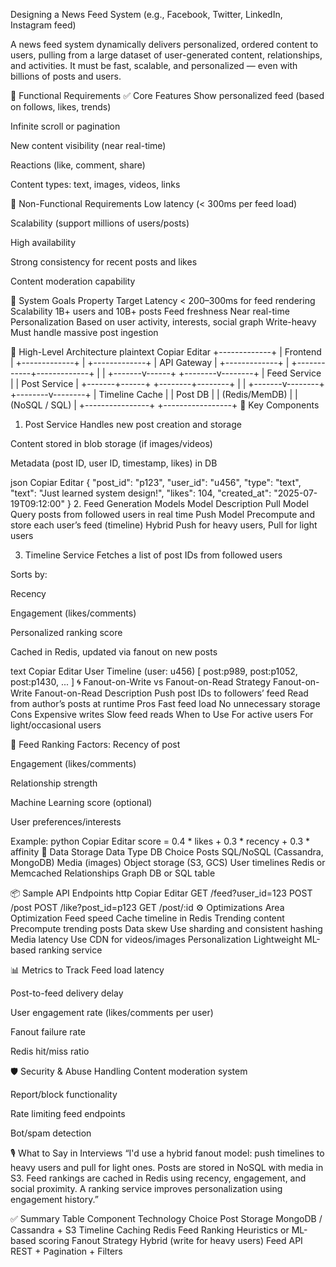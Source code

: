 Designing a News Feed System
(e.g., Facebook, Twitter, LinkedIn, Instagram feed)

A news feed system dynamically delivers personalized, ordered content to users, pulling from a large dataset of user-generated content, relationships, and activities. It must be fast, scalable, and personalized — even with billions of posts and users.

🧾 Functional Requirements
✅ Core Features
Show personalized feed (based on follows, likes, trends)

Infinite scroll or pagination

New content visibility (near real-time)

Reactions (like, comment, share)

Content types: text, images, videos, links

🚫 Non-Functional Requirements
Low latency (< 300ms per feed load)

Scalability (support millions of users/posts)

High availability

Strong consistency for recent posts and likes

Content moderation capability

🎯 System Goals
Property	Target
Latency	< 200–300ms for feed rendering
Scalability	1B+ users and 10B+ posts
Feed freshness	Near real-time
Personalization	Based on user activity, interests, social graph
Write-heavy	Must handle massive post ingestion

🧠 High-Level Architecture
plaintext
Copiar
Editar
                    +-------------+
                    |  Frontend   |
                    +-------------+
                          |
                    +-------------+
                    | API Gateway |
                    +-------------+
                          |
             +------------+-------------+
             |                          |
     +-------v------+          +--------v--------+
     | Feed Service |          |   Post Service  |
     +-------+------+          +--------+--------+
             |                          |
     +-------v--------+       +--------v--------+
     | Timeline Cache |       |    Post DB      |
     |  (Redis/MemDB) |       | (NoSQL / SQL)   |
     +----------------+       +-----------------+
🧱 Key Components
1. Post Service
Handles new post creation and storage

Content stored in blob storage (if images/videos)

Metadata (post ID, user ID, timestamp, likes) in DB

json
Copiar
Editar
{
  "post_id": "p123",
  "user_id": "u456",
  "type": "text",
  "text": "Just learned system design!",
  "likes": 104,
  "created_at": "2025-07-19T09:12:00"
}
2. Feed Generation Models
Model	Description
Pull Model	Query posts from followed users in real time
Push Model	Precompute and store each user’s feed (timeline)
Hybrid	Push for heavy users, Pull for light users

3. Timeline Service
Fetches a list of post IDs from followed users

Sorts by:

Recency

Engagement (likes/comments)

Personalized ranking score

Cached in Redis, updated via fanout on new posts

text
Copiar
Editar
User Timeline (user: u456)
[
  post:p989, post:p1052, post:p1430, ...
]
🌀 Fanout-on-Write vs Fanout-on-Read
Strategy	Fanout-on-Write	Fanout-on-Read
Description	Push post IDs to followers’ feed	Read from author’s posts at runtime
Pros	Fast feed load	No unnecessary storage
Cons	Expensive writes	Slow feed reads
When to Use	For active users	For light/occasional users

🔁 Feed Ranking
Factors:
Recency of post

Engagement (likes/comments)

Relationship strength

Machine Learning score (optional)

User preferences/interests

Example:
python
Copiar
Editar
score = 0.4 * likes + 0.3 * recency + 0.3 * affinity
💾 Data Storage
Data Type	DB Choice
Posts	SQL/NoSQL (Cassandra, MongoDB)
Media (images)	Object storage (S3, GCS)
User timelines	Redis or Memcached
Relationships	Graph DB or SQL table

📦 Sample API Endpoints
http
Copiar
Editar
GET /feed?user_id=123
POST /post
POST /like?post_id=p123
GET /post/:id
⚙️ Optimizations
Area	Optimization
Feed speed	Cache timeline in Redis
Trending content	Precompute trending posts
Data skew	Use sharding and consistent hashing
Media latency	Use CDN for videos/images
Personalization	Lightweight ML-based ranking service

📊 Metrics to Track
Feed load latency

Post-to-feed delivery delay

User engagement rate (likes/comments per user)

Fanout failure rate

Redis hit/miss ratio

🛡️ Security & Abuse Handling
Content moderation system

Report/block functionality

Rate limiting feed endpoints

Bot/spam detection

🎙️ What to Say in Interviews
“I'd use a hybrid fanout model: push timelines to heavy users and pull for light ones. Posts are stored in NoSQL with media in S3. Feed rankings are cached in Redis using recency, engagement, and social proximity. A ranking service improves personalization using engagement history.”

✅ Summary Table
Component	Technology Choice
Post Storage	MongoDB / Cassandra + S3
Timeline Caching	Redis
Feed Ranking	Heuristics or ML-based scoring
Fanout Strategy	Hybrid (write for heavy users)
Feed API	REST + Pagination + Filters